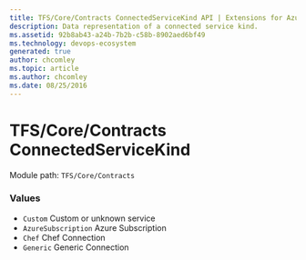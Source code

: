 ```yaml
---
title: TFS/Core/Contracts ConnectedServiceKind API | Extensions for Azure DevOps Services
description: Data representation of a connected service kind.
ms.assetid: 92b8ab43-a24b-7b2b-c58b-8902aed6bf49
ms.technology: devops-ecosystem
generated: true
author: chcomley
ms.topic: article
ms.author: chcomley
ms.date: 08/25/2016
---
```


# TFS/Core/Contracts ConnectedServiceKind

Module path: `TFS/Core/Contracts`

### Values

- `Custom` Custom or unknown service
- `AzureSubscription` Azure Subscription
- `Chef` Chef Connection
- `Generic` Generic Connection
